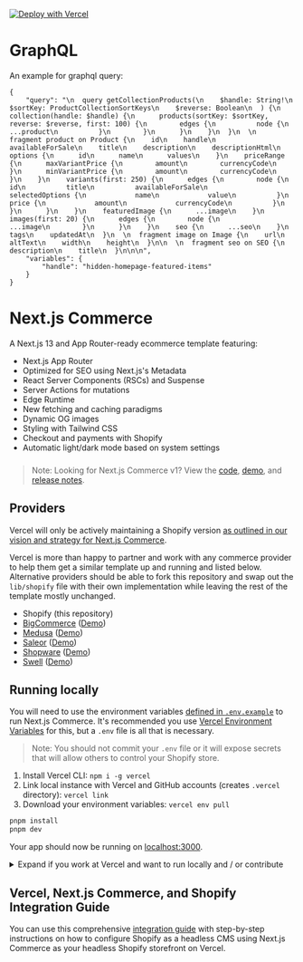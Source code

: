 [![Deploy with Vercel](https://vercel.com/button)](https://vercel.com/new/clone?repository-url=https%3A%2F%2Fgithub.com%2Fvercel%2Fcommerce&project-name=commerce&repo-name=commerce&demo-title=Next.js%20Commerce&demo-url=https%3A%2F%2Fdemo.vercel.store&demo-image=https%3A%2F%2Fbigcommerce-demo-asset-ksvtgfvnd.vercel.app%2Fbigcommerce.png&env=COMPANY_NAME,SHOPIFY_REVALIDATION_SECRET,SHOPIFY_STORE_DOMAIN,SHOPIFY_STOREFRONT_ACCESS_TOKEN,SITE_NAME,TWITTER_CREATOR,TWITTER_SITE)

# GraphQL

An example for graphql query:

```
{
    "query": "\n  query getCollectionProducts(\n    $handle: String!\n    $sortKey: ProductCollectionSortKeys\n    $reverse: Boolean\n  ) {\n    collection(handle: $handle) {\n      products(sortKey: $sortKey, reverse: $reverse, first: 100) {\n        edges {\n          node {\n            ...product\n          }\n        }\n      }\n    }\n  }\n  \n  fragment product on Product {\n    id\n    handle\n    availableForSale\n    title\n    description\n    descriptionHtml\n    options {\n      id\n      name\n      values\n    }\n    priceRange {\n      maxVariantPrice {\n        amount\n        currencyCode\n      }\n      minVariantPrice {\n        amount\n        currencyCode\n      }\n    }\n    variants(first: 250) {\n      edges {\n        node {\n          id\n          title\n          availableForSale\n          selectedOptions {\n            name\n            value\n          }\n          price {\n            amount\n            currencyCode\n          }\n        }\n      }\n    }\n    featuredImage {\n      ...image\n    }\n    images(first: 20) {\n      edges {\n        node {\n          ...image\n        }\n      }\n    }\n    seo {\n      ...seo\n    }\n    tags\n    updatedAt\n  }\n  \n  fragment image on Image {\n    url\n    altText\n    width\n    height\n  }\n\n  \n  fragment seo on SEO {\n    description\n    title\n  }\n\n\n",
    "variables": {
        "handle": "hidden-homepage-featured-items"
    }
}
```

# Next.js Commerce

A Next.js 13 and App Router-ready ecommerce template featuring:

- Next.js App Router
- Optimized for SEO using Next.js's Metadata
- React Server Components (RSCs) and Suspense
- Server Actions for mutations
- Edge Runtime
- New fetching and caching paradigms
- Dynamic OG images
- Styling with Tailwind CSS
- Checkout and payments with Shopify
- Automatic light/dark mode based on system settings

<h3 id="v1-note"></h3>

> Note: Looking for Next.js Commerce v1? View the [code](https://github.com/vercel/commerce/tree/v1), [demo](https://commerce-v1.vercel.store), and [release notes](https://github.com/vercel/commerce/releases/tag/v1).

## Providers

Vercel will only be actively maintaining a Shopify version [as outlined in our vision and strategy for Next.js Commerce](https://github.com/vercel/commerce/pull/966).

Vercel is more than happy to partner and work with any commerce provider to help them get a similar template up and running and listed below. Alternative providers should be able to fork this repository and swap out the `lib/shopify` file with their own implementation while leaving the rest of the template mostly unchanged.

- Shopify (this repository)
- [BigCommerce](https://github.com/bigcommerce/nextjs-commerce) ([Demo](https://next-commerce-v2.vercel.app/))
- [Medusa](https://github.com/medusajs/vercel-commerce) ([Demo](https://medusa-nextjs-commerce.vercel.app/))
- [Saleor](https://github.com/saleor/nextjs-commerce) ([Demo](https://saleor-commerce.vercel.app/))
- [Shopware](https://github.com/shopwareLabs/vercel-commerce) ([Demo](https://shopware-vercel-commerce-react.vercel.app/))
- [Swell](https://github.com/swellstores/verswell-commerce) ([Demo](https://verswell-commerce.vercel.app/))

## Running locally

You will need to use the environment variables [defined in `.env.example`](.env.example) to run Next.js Commerce. It's recommended you use [Vercel Environment Variables](https://vercel.com/docs/concepts/projects/environment-variables) for this, but a `.env` file is all that is necessary.

> Note: You should not commit your `.env` file or it will expose secrets that will allow others to control your Shopify store.

1. Install Vercel CLI: `npm i -g vercel`
2. Link local instance with Vercel and GitHub accounts (creates `.vercel` directory): `vercel link`
3. Download your environment variables: `vercel env pull`

```bash
pnpm install
pnpm dev
```

Your app should now be running on [localhost:3000](http://localhost:3000/).

<details>
  <summary>Expand if you work at Vercel and want to run locally and / or contribute</summary>

1. Run `vc link`.
1. Select the `Vercel Solutions` scope.
1. Connect to the existing `commerce-shopify` project.
1. Run `vc env pull` to get environment variables.
1. Run `pmpm dev` to ensure everything is working correctly.
</details>

## Vercel, Next.js Commerce, and Shopify Integration Guide

You can use this comprehensive [integration guide](http://vercel.com/docs/integrations/shopify) with step-by-step instructions on how to configure Shopify as a headless CMS using Next.js Commerce as your headless Shopify storefront on Vercel.
